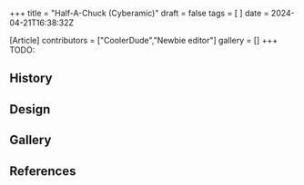 +++
title = "Half-A-Chuck (Cyberamic)"
draft = false
tags = [ ]
date = 2024-04-21T16:38:32Z

[Article]
contributors = ["CoolerDude","Newbie editor"]
gallery = []
+++
TODO:

## History ##

## Design ##

## Gallery ##

## References ##
